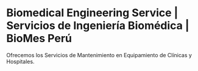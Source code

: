 # Biomedical Engineering Service | Servicios de Ingeniería Biomédica | BioMes Perú
Ofrecemos los Servicios de Mantenimiento en Equipamiento de Clínicas y Hospitales.
